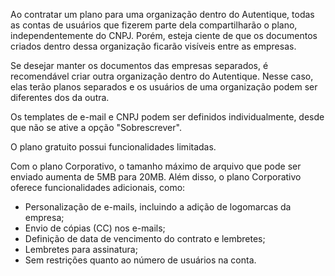 Ao contratar um plano para uma organização dentro do Autentique, todas as contas de usuários que fizerem parte dela compartilharão o plano, independentemente do CNPJ. Porém, esteja ciente de que os documentos criados dentro dessa organização ficarão visíveis entre as empresas.

  

Se desejar manter os documentos das empresas separados, é recomendável criar outra organização dentro do Autentique. Nesse caso, elas terão planos separados e os usuários de uma organização podem ser diferentes dos da outra.

  

Os templates de e-mail e CNPJ podem ser definidos individualmente, desde que não se ative a opção "Sobrescrever".

  

O plano gratuito possui funcionalidades limitadas.

  

Com o plano Corporativo, o tamanho máximo de arquivo que pode ser enviado aumenta de 5MB para 20MB. Além disso, o plano Corporativo oferece funcionalidades adicionais, como:

- Personalização de e-mails, incluindo a adição de logomarcas da empresa;
- Envio de cópias (CC) nos e-mails;
- Definição de data de vencimento do contrato e lembretes;
- Lembretes para assinatura;
- Sem restrições quanto ao número de usuários na conta.